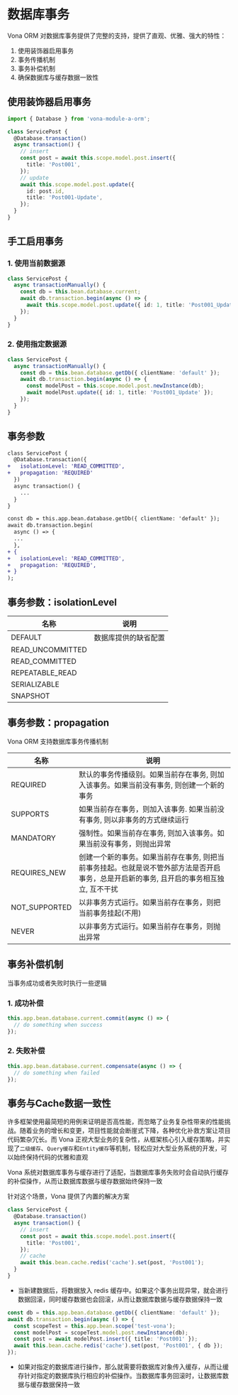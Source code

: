 # 数据库事务

Vona ORM 对数据库事务提供了完整的支持，提供了直观、优雅、强大的特性：

1. 使用装饰器启用事务
2. 事务传播机制
3. 事务补偿机制
4. 确保数据库与缓存数据一致性

## 使用装饰器启用事务

``` typescript
import { Database } from 'vona-module-a-orm';

class ServicePost {
  @Database.transaction()
  async transaction() {
    // insert
    const post = await this.scope.model.post.insert({
      title: 'Post001',
    });
    // update
    await this.scope.model.post.update({
      id: post.id,
      title: 'Post001-Update',
    });
  }
}  
```

## 手工启用事务

### 1. 使用当前数据源

``` typescript
class ServicePost {
  async transactionManually() {
    const db = this.bean.database.current;
    await db.transaction.begin(async () => {
      await this.scope.model.post.update({ id: 1, title: 'Post001_Update' });
    });
  }
}
```

### 2. 使用指定数据源

``` typescript
class ServicePost {
  async transactionManually() {
    const db = this.bean.database.getDb({ clientName: 'default' });
    await db.transaction.begin(async () => {
      const modelPost = this.scope.model.post.newInstance(db);
      await modelPost.update({ id: 1, title: 'Post001_Update' });
    });
  }
}
```

## 事务参数

``` diff
class ServicePost {
  @Database.transaction({
+   isolationLevel: 'READ_COMMITTED',
+   propagation: 'REQUIRED'
  })
  async transaction() {
    ...
  }
}  
```

``` diff
const db = this.app.bean.database.getDb({ clientName: 'default' });
await db.transaction.begin(
  async () => {
  ...
  },
+ {
+   isolationLevel: 'READ_COMMITTED',
+   propagation: 'REQUIRED',
+ }
);
```

## 事务参数：isolationLevel

|名称|说明|
|--|--|
|DEFAULT|数据库提供的缺省配置|
|READ_UNCOMMITTED||
|READ_COMMITTED||
|REPEATABLE_READ||
|SERIALIZABLE||
|SNAPSHOT||


## 事务参数：propagation

Vona ORM 支持数据库事务传播机制

|名称|说明|
|--|--|
|REQUIRED|默认的事务传播级别。如果当前存在事务, 则加入该事务。如果当前没有事务, 则创建一个新的事务|
|SUPPORTS|如果当前存在事务，则加入该事务. 如果当前没有事务, 则以非事务的方式继续运行|
|MANDATORY|强制性。如果当前存在事务, 则加入该事务。如果当前没有事务，则抛出异常|
|REQUIRES_NEW|创建一个新的事务。如果当前存在事务, 则把当前事务挂起。也就是说不管外部方法是否开启事务，总是开启新的事务, 且开启的事务相互独立, 互不干扰|
|NOT_SUPPORTED|以非事务方式运行。如果当前存在事务，则把当前事务挂起(不用)|
|NEVER|以非事务方式运行。如果当前存在事务，则抛出异常|

## 事务补偿机制

当事务成功或者失败时执行一些逻辑

### 1. 成功补偿

``` typescript
this.app.bean.database.current.commit(async () => {
  // do something when success
});
```

### 2. 失败补偿

``` typescript
this.app.bean.database.current.compensate(async () => {
  // do something when failed
});
```

## 事务与Cache数据一致性

许多框架使用最简短的用例来证明是否高性能，而忽略了业务复杂性带来的性能挑战。随着业务的增长和变更，项目性能就会断崖式下降，各种优化补救方案让项目代码繁杂冗长。而 Vona 正视大型业务的复杂性，从框架核心引入缓存策略，并实现了`二级缓存`、`Query缓存`和`Entity缓存`等机制，轻松应对大型业务系统的开发，可以始终保持代码的优雅和直观

Vona 系统对数据库事务与缓存进行了适配，当数据库事务失败时会自动执行缓存的补偿操作，从而让数据库数据与缓存数据始终保持一致

针对这个场景，Vona 提供了内置的解决方案

``` typescript
class ServicePost {
  @Database.transaction()
  async transaction() {
    // insert
    const post = await this.scope.model.post.insert({
      title: 'Post001',
    });
    // cache
    await this.bean.cache.redis('cache').set(post, 'Post001');
  }
}  
```

- 当新建数据后，将数据放入 redis 缓存中。如果这个事务出现异常，就会进行数据回滚，同时缓存数据也会回滚，从而让数据库数据与缓存数据保持一致

``` typescript
const db = this.app.bean.database.getDb({ clientName: 'default' });
await db.transaction.begin(async () => {
  const scopeTest = this.app.bean.scope('test-vona');
  const modelPost = scopeTest.model.post.newInstance(db);
  const post = await modelPost.insert({ title: 'Post001' });
  await this.bean.cache.redis('cache').set(post, 'Post001', { db });
});
```

- 如果对指定的数据库进行操作，那么就需要将数据库对象传入缓存，从而让缓存针对指定的数据库执行相应的补偿操作。当数据库事务回滚时，让数据库数据与缓存数据保持一致
